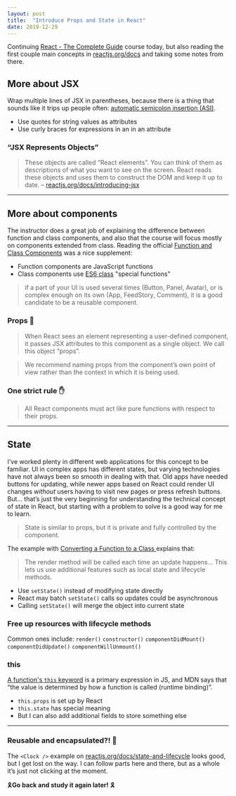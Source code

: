 ```yaml
---
layout: post
title:  "Introduce Props and State in React"
date: 2019-12-29
---
```


Continuing [React - The Complete Guide](https://www.udemy.com/course/react-the-complete-guide-incl-redux/) course today, but also reading the first couple main concepts in [reactjs.org/docs](https://reactjs.org/docs/hello-world.html) and taking some notes from there.

## More about JSX

Wrap multiple lines of JSX in parentheses, because there is a thing that sounds like it trips up people often: [automatic semicolon insertion (ASI)](https://stackoverflow.com/questions/2846283/what-are-the-rules-for-javascripts-automatic-semicolon-insertion-asi).

* Use quotes for string values as attributes
* Use curly braces for expressions in an in an attribute

### “JSX Represents Objects”

> These objects are called “React elements”. You can think of them as descriptions of what you want to see on the screen. React reads these objects and uses them to construct the DOM and keep it up to date. –&nbsp;[reactjs.org/docs/introducing-jsx](https://reactjs.org/docs/introducing-jsx.html)

---

## More about components

The instructor does a great job of explaining the difference between function and class components, and also that the course will focus mostly on components extended from class. Reading the official [Function and Class Components](https://reactjs.org/docs/components-and-props.html#function-and-class-components) was a nice supplement:

* Function components are JavaScript functions
* Class components use [ES6 class](https://developer.mozilla.org/en-US/docs/Web/JavaScript/Reference/Classes) "special functions"

> if a part of your UI is used several times (Button, Panel, Avatar), or is complex enough on its own (App, FeedStory, Comment), it is a good candidate to be a reusable component.

### Props 🧩

> When React sees an element representing a user-defined component, it passes JSX attributes to this component as a single object. We call this object “props”.

> We recommend naming props from the component’s own point of view rather than the context in which it is being used.

### One strict rule ✋

> All React components must act like pure functions with respect to their props.

---

## State

I’ve worked plenty in different web applications for this concept to be familiar. UI in complex apps has different states, but varying technologies have not always been so smooth in dealing with that. Old apps have needed buttons for updating, while newer apps based on React could render UI changes _without_ users having to visit new pages or press refresh buttons. But… that’s just the very beginning for understanding the technical concept of state in React, but starting with a problem to solve is a good way for me to learn.

> State is similar to props, but it is private and fully controlled by the component.

The example with [Converting a Function to a Class ](https://reactjs.org/docs/state-and-lifecycle.html#converting-a-function-to-a-class) explains that:

> The render method will be called each time an update happens…
> This lets us use additional features such as local state and lifecycle methods.

* Use `setState()` instead of modifying state directly
* React may batch `setState()` calls so updates could be asynchronous
* Calling `setState()` will merge the object into current state

### Free up resources with lifecycle methods

Common ones include: `render()` `constructor()` `componentDidMount()` `componentDidUpdate()` `componentWillUnmount() `

### this

[A function's `this` keyword](https://developer.mozilla.org/en-US/docs/Web/JavaScript/Reference/Operators/this) is a primary expression in JS, and MDN says that “the value is determined by how a function is called (runtime binding)”.

* `this.props` is set up by React
* `this.state` has special meaning
* But I can also add additional fields to store something else

---

### Reusable and encapsulated?! 🤔

The `<Clock />` example on [reactjs.org/docs/state-and-lifecycle](https://reactjs.org/docs/state-and-lifecycle.html) looks good, but I get lost on the way. I can follow parts here and there, but as a whole it’s just not clicking at the moment.

🎗**Go back and study it again later!** 🎗
